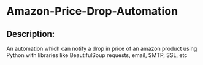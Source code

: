 # Amazon-Price-Drop-Automation

## Description:
An automation which can notify a drop in price of an amazon product using Python with libraries like BeautifulSoup requests, email, SMTP, SSL, etc
